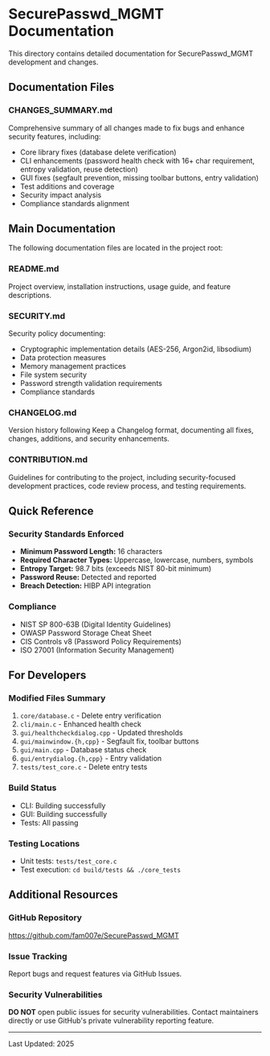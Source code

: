 # SecurePasswd_MGMT Documentation

This directory contains detailed documentation for SecurePasswd_MGMT development and changes.

## Documentation Files

### CHANGES_SUMMARY.md
Comprehensive summary of all changes made to fix bugs and enhance security features, including:
- Core library fixes (database delete verification)
- CLI enhancements (password health check with 16+ char requirement, entropy validation, reuse detection)
- GUI fixes (segfault prevention, missing toolbar buttons, entry validation)
- Test additions and coverage
- Security impact analysis
- Compliance standards alignment

## Main Documentation

The following documentation files are located in the project root:

### README.md
Project overview, installation instructions, usage guide, and feature descriptions.

### SECURITY.md
Security policy documenting:
- Cryptographic implementation details (AES-256, Argon2id, libsodium)
- Data protection measures
- Memory management practices
- File system security
- Password strength validation requirements
- Compliance standards

### CHANGELOG.md
Version history following Keep a Changelog format, documenting all fixes, changes, additions, and security enhancements.

### CONTRIBUTION.md
Guidelines for contributing to the project, including security-focused development practices, code review process, and testing requirements.

## Quick Reference

### Security Standards Enforced
- **Minimum Password Length:** 16 characters
- **Required Character Types:** Uppercase, lowercase, numbers, symbols
- **Entropy Target:** 98.7 bits (exceeds NIST 80-bit minimum)
- **Password Reuse:** Detected and reported
- **Breach Detection:** HIBP API integration

### Compliance
- NIST SP 800-63B (Digital Identity Guidelines)
- OWASP Password Storage Cheat Sheet
- CIS Controls v8 (Password Policy Requirements)
- ISO 27001 (Information Security Management)

## For Developers

### Modified Files Summary
1. `core/database.c` - Delete entry verification
2. `cli/main.c` - Enhanced health check
3. `gui/healthcheckdialog.cpp` - Updated thresholds
4. `gui/mainwindow.{h,cpp}` - Segfault fix, toolbar buttons
5. `gui/main.cpp` - Database status check
6. `gui/entrydialog.{h,cpp}` - Entry validation
7. `tests/test_core.c` - Delete entry tests

### Build Status
- CLI: Building successfully
- GUI: Building successfully
- Tests: All passing

### Testing Locations
- Unit tests: `tests/test_core.c`
- Test execution: `cd build/tests && ./core_tests`

## Additional Resources

### GitHub Repository
https://github.com/fam007e/SecurePasswd_MGMT

### Issue Tracking
Report bugs and request features via GitHub Issues.

### Security Vulnerabilities
**DO NOT** open public issues for security vulnerabilities. Contact maintainers directly or use GitHub's private vulnerability reporting feature.

---

Last Updated: 2025